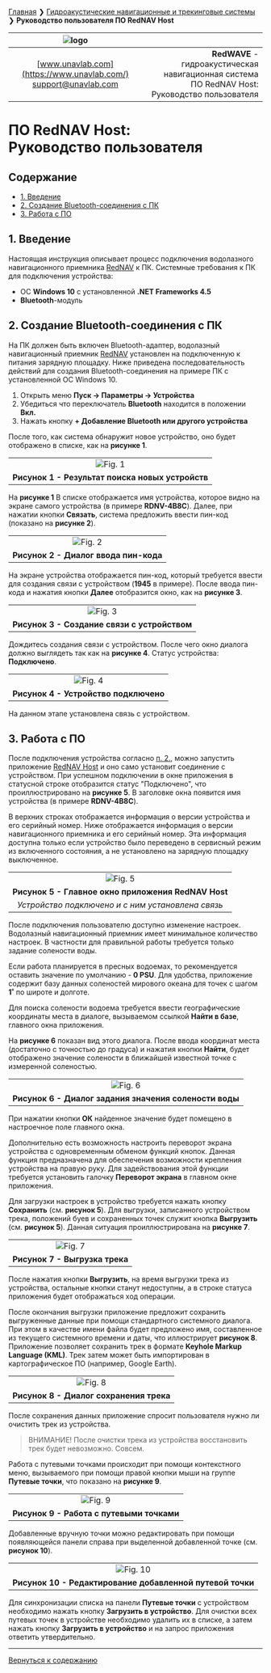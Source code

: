 [Главная](/README_RU) ❯ [Гидроакустические навигационные и трекинговые системы](/navigation_and_tracking_systems_ru) ❯ **Руководство пользователя ПО RedNAV Host**

<div style="page-break-after: always;"></div>

| ![logo](/documentation/sm_logo.png) |  |
| :---: | ---: |
| [www.unavlab.com](https://www.unavlab.com/) <br/> [support@unavlab.com](mailto:support@unavlab.com) | **RedWAVE** - гидроакустическая навигационная система <br/> ПО RedNAV Host: Руководство пользователя |

# ПО RedNAV Host: <br/> Руководство пользователя

<div style="page-break-after: always;"></div>

## Содержание

- [1. Введение](#1-%D0%B2%D0%B2%D0%B5%D0%B4%D0%B5%D0%BD%D0%B8%D0%B5)
- [2. Создание Bluetooth-соединения с ПК](#2-%D1%81%D0%BE%D0%B7%D0%B4%D0%B0%D0%BD%D0%B8%D0%B5-bluetooth-%D1%81%D0%BE%D0%B5%D0%B4%D0%B8%D0%BD%D0%B5%D0%BD%D0%B8%D1%8F-%D1%81-%D0%BF%D0%BA)
- [3. Работа с ПО](#3-%D1%80%D0%B0%D0%B1%D0%BE%D1%82%D0%B0-%D1%81-%D0%BF%D0%BE)

<div style="page-break-after: always;"></div>

## 1. Введение
Настоящая инструкция описывает процесс подключения водолазного навигационного приемника [RedNAV](RedNAV_Specification_ru.md) к ПК.
Системные требования к ПК для подключения устройства:
- OC **Windows 10** с установленной **.NET Frameworks 4.5**
- **Bluetooth**-модуль

## 2. Создание Bluetooth-соединения с ПК
На ПК должен быть включен Bluetooth-адаптер, водолазный навигационный приемник [RedNAV](RedNAV_Specification_ru.md) установлен на подключенную к питания зарядную площадку.
Ниже приведена последовательность действий для создания Bluetooth-соединения на примере ПК с установленной ОС Windows 10.

1. Открыть меню **Пуск -> Параметры -> Устройства**
2. Убедиться что переключатель **Bluetooth** находится в положении **Вкл.**
3. Нажать кнопку **+ Добавление Bluetooth или другого устройства**

После того, как система обнаружит новое устройство, оно будет отображено в списке, как на **рисунке 1**.

| |
| :---: |
| ![Fig. 1](/documentation/rdnvhost1.png)|
| **Рисунок 1 - Результат поиска новых устройств** |

На **рисунке 1** В списке отображается имя устройства, которое видно на экране самого устройства (в примере **RDNV-4B8C**). Далее, при нажатии кнопки **Связать**, система предложить ввести пин-код (показано на **рисунке 2**).

| |
| :---: |
| ![Fig. 2](/documentation/rdnvhost2.png)|
| **Рисунок 2 - Диалог ввода пин-кода** |

На экране устройства отображается пин-код, который требуется ввести для создания связи с устройством (**1945** в примере). После ввода пин-кода и нажатия кнопки **Далее** отобразится окно, как на **рисунке 3**.

| |
| :---: |
| ![Fig. 3](/documentation/rdnvhost3.png)|
| **Рисунок 3 - Создание связи с устройством** |

Дождитесь создания связи с устройством. После чего окно диалога должно выглядеть так как на **рисунке 4**. 	Статус устройства: **Подключено**.

| |
| :---: |
| ![Fig. 4](/documentation/rdnvhost4.png)|
| **Рисунок 4 - Устройство подключено** |

На данном этапе установлена связь с устройством. 

## 3. Работа с ПО
После подключения устройства согласно [п. 2.](#2-%D1%81%D0%BE%D0%B7%D0%B4%D0%B0%D0%BD%D0%B8%D0%B5-bluetooth-%D1%81%D0%BE%D0%B5%D0%B4%D0%B8%D0%BD%D0%B5%D0%BD%D0%B8%D1%8F-%D1%81-%D0%BF%D0%BA), можно запустить приложение [RedNAV Host](https://api.github.com/repos/ucnl/RedNavHost/zipball) и оно само установит соединение с устройством. При успешном подключении в окне приложения в статусной строке отобразится статус "Подключено", что проиллюстрировано на **рисунке 5**. В заголовке окна появится имя устройства (в примере **RDNV-4B8C**).  

В верхних строках отображается информация о версии устройства и его серийный номер. Ниже отображается информация о версии навигационного приемника и его серийный номер. Эта информация доступна только если устройство было переведено в сервисный режим из включенного состояния, а не установлено на зарядную площадку выключенное.

| |
| :---: |
| ![Fig. 5](/documentation/rdnvhost5.png)|
| **Рисунок 5 - Главное окно приложения RedNAV Host** |
| _Устройство подключено и с ним установлена связь_ |

После подключения пользователю доступно изменение настроек. Водолазный навигационный приемник имеет минимальное количество настроек. 
В частности для правильной работы требуется только задание солености воды. 

Если работа планируется в пресных водоемах, то рекомендуется оставить значение по умолчанию - **0 PSU**. Для удобства, приложение содержит базу данных соленостей мирового океана для точек с шагом **1˚** по широте и долготе. 

Для поиска солености водоема требуется ввести географические координаты места в диалоге, вызываемом ссылкой **Найти в базе**, главного окна приложения. 

На **рисунке 6** показан вид этого диалога. После ввода координат места (достаточно с точностью до градуса) и нажатия кнопки **Найти**, будет отображено значение солености в ближайшей известной точке с измеренной соленостью. 

| |
| :---: |
| ![Fig. 6](/documentation/rdnvhost6.png)|
| **Рисунок 6 - Диалог задания значения солености воды** |

При нажатии кнопки **ОК** найденное значение будет помещено в настроечное поле главного окна. 

Дополнительно есть возможность настроить переворот экрана устройства с одновременным обменом функций кнопок. Данная функция предназначена для обеспечения возможности крепления устройства на правую руку. 
Для задействования этой функции требуется установить галочку **Переворот экрана** в главном окне приложения.

Для загрузки настроек в устройство требуется нажать кнопку **Сохранить** (см. **рисунок 5**).
Для выгрузки, записанного устройством трека, положений буев и сохраненных точек служит кнопка **Выгрузить** (см. **рисунок 5**). 
Данная ситуация проиллюстрирована на **рисунке 7**.

| |
| :---: |
| ![Fig. 7](/documentation/rdnvhost7.png)|
| **Рисунок 7 - Выгрузка трека** |

После нажатия кнопки **Выгрузить**, на время выгрузки трека из устройства, остальные кнопки станут недоступны, а в строке статуса приложения будет отображаться ход операции.

После окончания выгрузки приложение предложит сохранить выгруженные данные при помощи стандартного системного диалога. При этом в качестве имени файла будет предложено имя, составленное из текущего системного времени и даты, что иллюстрирует **рисунок 8**.
Приложение позволяет сохранить трек в формате **Keyhole Markup Language (KML)**. Трек затем может быть импортирован в картографическое ПО (например, Google Earth).

| |
| :---: |
| ![Fig. 8](/documentation/rdnvhost8.png)|
| **Рисунок 8 - Диалог сохранения трека** | 

После сохранения данных приложение спросит пользователя нужно ли очистить трек из устройства. 

> ВНИМАНИЕ! После очистки трека из устройства восстановить трек будет невозможно. Совсем.

Работа с путевыми точками происходит при помощи контекстного меню, вызываемого при помощи правой кнопки мыши на группе **Путевые точки**, что показано на **рисунке 9**.

| |
| :---: |
| ![Fig. 9](/documentation/rdnvhost9.png)|
| **Рисунок 9 - Работа с путевыми точками** |

Добавленные вручную точки можно редактировать при помощи появляющейся панели справа при выделенной добавленной точке (см. **рисунок 10**).

| |
| :---: |
| ![Fig. 10](/documentation/rdnvhost10.png)|
| **Рисунок 10 - Редактирование добавленной путевой точки** |

Для синхронизации списка на панели **Путевые точки** с устройством необходимо нажать кнопку **Загрузить в устройство**. Для очистки всех путевых точек в устройстве необходимо удалить их в списке, а затем нажать кнопку **Загрузить в устройство** и на запрос приложения ответить утвердительно.

<div style="page-break-after: always;"></div>

______________
[Вернуться к содержанию](#%D1%81%D0%BE%D0%B4%D0%B5%D1%80%D0%B6%D0%B0%D0%BD%D0%B8%D0%B5)
 
<div style="page-break-after: always;"></div>

